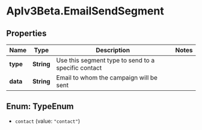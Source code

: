 # ApIv3Beta.EmailSendSegment

## Properties

Name | Type | Description | Notes
------------ | ------------- | ------------- | -------------
**type** | **String** | Use this segment type to send to a specific contact | 
**data** | **String** | Email to whom the campaign will be sent | 



## Enum: TypeEnum


* `contact` (value: `"contact"`)




